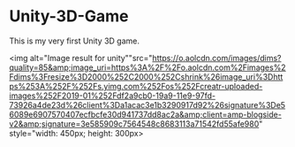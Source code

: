 # Unity-3D-Game
This is my very first Unity 3D game.


<img alt="Image result for unity&quot;"src="https://o.aolcdn.com/images/dims?quality=85&amp;image_uri=https%3A%2F%2Fo.aolcdn.com%2Fimages%2Fdims%3Fresize%3D2000%252C2000%252Cshrink%26image_uri%3Dhttps%253A%252F%252Fs.yimg.com%252Fos%252Fcreatr-uploaded-images%252F2019-01%252Fdf2a9cb0-19a9-11e9-97fd-73926a4de23d%26client%3Da1acac3e1b3290917d92%26signature%3De56089e6907570407ecfbcfe30d941737dd8ac2a&amp;client=amp-blogside-v2&amp;signature=3e585909c7564548c8683113a71542fd55afe980"  style="width: 450px; height: 300px>

